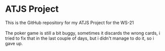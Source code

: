 <h1>ATJS Project</h1>

This is the GitHub repository for my ATJS Project for the WS-21 <br><br>
The poker game is still a bit buggy, sometimes it discards the wrong cards, i tried to fix that in the last couple of days, but i didn't manage to do it, so i gave up.
